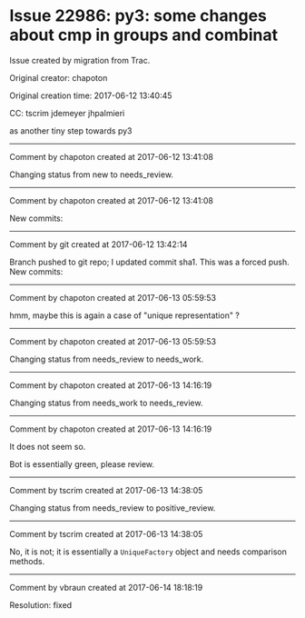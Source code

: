 # Issue 22986: py3: some changes about cmp in groups and combinat

Issue created by migration from Trac.

Original creator: chapoton

Original creation time: 2017-06-12 13:40:45

CC:  tscrim jdemeyer jhpalmieri

as another tiny step towards py3


---

Comment by chapoton created at 2017-06-12 13:41:08

Changing status from new to needs_review.


---

Comment by chapoton created at 2017-06-12 13:41:08

New commits:


---

Comment by git created at 2017-06-12 13:42:14

Branch pushed to git repo; I updated commit sha1. This was a forced push. New commits:


---

Comment by chapoton created at 2017-06-13 05:59:53

hmm, maybe this is again a case of "unique representation" ?


---

Comment by chapoton created at 2017-06-13 05:59:53

Changing status from needs_review to needs_work.


---

Comment by chapoton created at 2017-06-13 14:16:19

Changing status from needs_work to needs_review.


---

Comment by chapoton created at 2017-06-13 14:16:19

It does not seem so.

Bot is essentially green, please review.


---

Comment by tscrim created at 2017-06-13 14:38:05

Changing status from needs_review to positive_review.


---

Comment by tscrim created at 2017-06-13 14:38:05

No, it is not; it is essentially a `UniqueFactory` object and needs comparison methods.


---

Comment by vbraun created at 2017-06-14 18:18:19

Resolution: fixed
